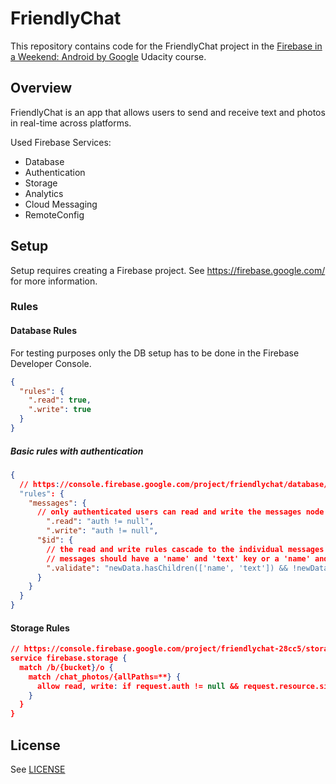 # FriendlyChat

This repository contains code for the FriendlyChat project in the [Firebase in a Weekend: Android by Google](https://www.udacity.com/course/firebase-in-a-weekend-by-google-android--ud0352) Udacity course.

## Overview

FriendlyChat is an app that allows users to send and receive text and photos in real-time across platforms.

Used Firebase Services:
* Database
* Authentication
* Storage
* Analytics
* Cloud Messaging
* RemoteConfig

## Setup

Setup requires creating a Firebase project. See https://firebase.google.com/ for more information.

### Rules
#### Database Rules
For testing purposes only the DB setup has to be done in the Firebase Developer Console.
```json
{
  "rules": {
    ".read": true,
    ".write": true
  }
}
```

##### Basic rules with authentication
```json
{
  // https://console.firebase.google.com/project/friendlychat/database/friendlychat/rules
  "rules": {
    "messages": {
      // only authenticated users can read and write the messages node
    	".read": "auth != null",
    	".write": "auth != null",
      "$id": {
      	// the read and write rules cascade to the individual messages
       	// messages should have a 'name' and 'text' key or a 'name' and 'photoUrl' key
       	".validate": "newData.hasChildren(['name', 'text']) && !newData.hasChildren(['photoUrl']) || newData.hasChildren(['name', 'photoUrl']) && !newData.hasChildren(['text'])"
      }
    }
  }
}
```

#### Storage Rules
```json
// https://console.firebase.google.com/project/friendlychat-28cc5/storage/friendlychat-28cc5.appspot.com/rules
service firebase.storage {
  match /b/{bucket}/o {
    match /chat_photos/{allPaths=**} {
      allow read, write: if request.auth != null && request.resource.size < 3*1024*1024;
    }
  }
}
```

## License
See [LICENSE](LICENSE)
